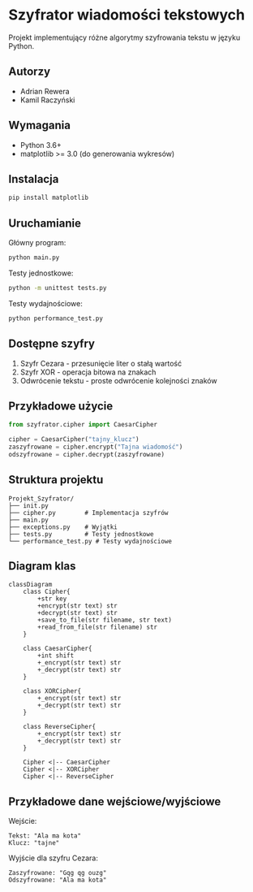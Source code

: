 # Szyfrator wiadomości tekstowych

Projekt implementujący różne algorytmy szyfrowania tekstu w języku Python.

## Autorzy
- Adrian Rewera
- Kamil Raczyński 

## Wymagania
- Python 3.6+
- matplotlib >= 3.0 (do generowania wykresów)

## Instalacja
```bash
pip install matplotlib
```

## Uruchamianie
Główny program:
```bash
python main.py
```

Testy jednostkowe:
```bash
python -m unittest tests.py
```

Testy wydajnościowe:
```bash
python performance_test.py
```

## Dostępne szyfry
1. Szyfr Cezara - przesunięcie liter o stałą wartość
2. Szyfr XOR - operacja bitowa na znakach
3. Odwrócenie tekstu - proste odwrócenie kolejności znaków

## Przykładowe użycie
```python
from szyfrator.cipher import CaesarCipher

cipher = CaesarCipher("tajny_klucz")
zaszyfrowane = cipher.encrypt("Tajna wiadomość")
odszyfrowane = cipher.decrypt(zaszyfrowane)
```

## Struktura projektu
```
Projekt_Szyfrator/
├── init.py
├── cipher.py        # Implementacja szyfrów
├── main.py 
├── exceptions.py    # Wyjątki
├── tests.py         # Testy jednostkowe
└── performance_test.py # Testy wydajnościowe
```

## Diagram klas
```mermaid
classDiagram
    class Cipher{
        +str key
        +encrypt(str text) str
        +decrypt(str text) str
        +save_to_file(str filename, str text)
        +read_from_file(str filename) str
    }
    
    class CaesarCipher{
        +int shift
        +_encrypt(str text) str
        +_decrypt(str text) str
    }
    
    class XORCipher{
        +_encrypt(str text) str
        +_decrypt(str text) str
    }
    
    class ReverseCipher{
        +_encrypt(str text) str
        +_decrypt(str text) str
    }
    
    Cipher <|-- CaesarCipher
    Cipher <|-- XORCipher
    Cipher <|-- ReverseCipher
```

## Przykładowe dane wejściowe/wyjściowe
Wejście:
```
Tekst: "Ala ma kota"
Klucz: "tajne"
```

Wyjście dla szyfru Cezara:
```
Zaszyfrowane: "Gqg qg ouzg"
Odszyfrowane: "Ala ma kota"
```
